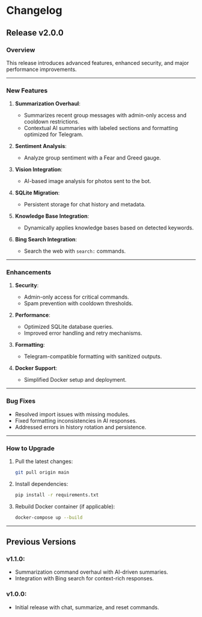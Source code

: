 # Changelog

## **Release v2.0.0**

### **Overview**
This release introduces advanced features, enhanced security, and major performance improvements.

---

### **New Features**
1. **Summarization Overhaul**:
   - Summarizes recent group messages with admin-only access and cooldown restrictions.
   - Contextual AI summaries with labeled sections and formatting optimized for Telegram.

2. **Sentiment Analysis**:
   - Analyze group sentiment with a Fear and Greed gauge.

3. **Vision Integration**:
   - AI-based image analysis for photos sent to the bot.

4. **SQLite Migration**:
   - Persistent storage for chat history and metadata.

5. **Knowledge Base Integration**:
   - Dynamically applies knowledge bases based on detected keywords.

6. **Bing Search Integration**:
   - Search the web with `search:` commands.

---

### **Enhancements**
1. **Security**:
   - Admin-only access for critical commands.
   - Spam prevention with cooldown thresholds.

2. **Performance**:
   - Optimized SQLite database queries.
   - Improved error handling and retry mechanisms.

3. **Formatting**:
   - Telegram-compatible formatting with sanitized outputs.

4. **Docker Support**:
   - Simplified Docker setup and deployment.

---

### **Bug Fixes**
- Resolved import issues with missing modules.
- Fixed formatting inconsistencies in AI responses.
- Addressed errors in history rotation and persistence.

---

### **How to Upgrade**
1. Pull the latest changes:
   ```bash
   git pull origin main
   ```
2. Install dependencies:
   ```bash
   pip install -r requirements.txt
   ```
3. Rebuild Docker container (if applicable):
   ```bash
   docker-compose up --build
   ```

---

## **Previous Versions**
### **v1.1.0**:
- Summarization command overhaul with AI-driven summaries.
- Integration with Bing search for context-rich responses.

### **v1.0.0**:
- Initial release with chat, summarize, and reset commands.
